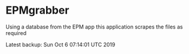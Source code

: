 # EPMgrabber
Using a database from the EPM app this application scrapes the files as required


Latest backup: Sun Oct 6 07:14:01 UTC 2019
